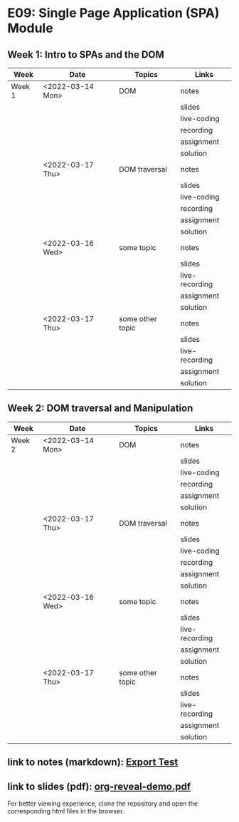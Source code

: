 # E09: Single Page Application (SPA) Module

## Week 1: Intro to SPAs and the DOM

| Week   | Date               | Topics           | Links          |
| ------ | ------------------ | ---------------- | -------------- |
| Week 1 | \<2022-03-14 Mon\> | DOM              | notes          |
|        |                    |                  | slides         |
|        |                    |                  | live-coding    |
|        |                    |                  | recording      |
|        |                    |                  | assignment     |
|        |                    |                  | solution       |
|        | \<2022-03-17 Thu\> | DOM traversal    | notes          |
|        |                    |                  | slides         |
|        |                    |                  | live-coding    |
|        |                    |                  | recording      |
|        |                    |                  | assignment     |
|        |                    |                  | solution       |
|        | \<2022-03-16 Wed\> | some topic       | notes          |
|        |                    |                  | slides         |
|        |                    |                  | live-recording |
|        |                    |                  | assignment     |
|        |                    |                  | solution       |
|        | \<2022-03-17 Thu\> | some other topic | notes          |
|        |                    |                  | slides         |
|        |                    |                  | live-recording |
|        |                    |                  | assignment     |
|        |                    |                  | solution       |

## Week 2: DOM traversal and Manipulation

| Week   | Date               | Topics           | Links          |
| ------ | ------------------ | ---------------- | -------------- |
| Week 2 | \<2022-03-14 Mon\> | DOM              | notes          |
|        |                    |                  | slides         |
|        |                    |                  | live-coding    |
|        |                    |                  | recording      |
|        |                    |                  | assignment     |
|        |                    |                  | solution       |
|        | \<2022-03-17 Thu\> | DOM traversal    | notes          |
|        |                    |                  | slides         |
|        |                    |                  | live-coding    |
|        |                    |                  | recording      |
|        |                    |                  | assignment     |
|        |                    |                  | solution       |
|        | \<2022-03-16 Wed\> | some topic       | notes          |
|        |                    |                  | slides         |
|        |                    |                  | live-recording |
|        |                    |                  | assignment     |
|        |                    |                  | solution       |
|        | \<2022-03-17 Thu\> | some other topic | notes          |
|        |                    |                  | slides         |
|        |                    |                  | live-recording |
|        |                    |                  | assignment     |
|        |                    |                  | solution       |

## link to notes (markdown): [Export Test](./notes/html-export-test.html)

## link to slides (pdf): [org-reveal-demo.pdf](./slides/org-reveal-demo.pdf)

For better viewing experience, clone the repository and open the
corresponding html files in the browser.
